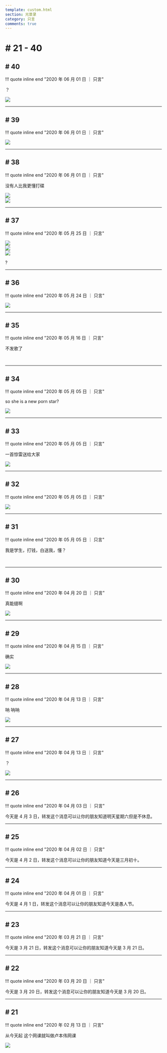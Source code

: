 ```yaml
---
template: custom.html
section: 光景录
category: 只言
comments: true
---
```


# # 21 - 40

## # 40

!!! quote inline end "2020 年 06 月 01 日 ｜ 只言"

？

<div class="single-image"><img src="../assets/images/9f6b4358-5877-4520-b4c1-79a596b64e78.jpg"></div>

---

## # 39

!!! quote inline end "2020 年 06 月 01 日 ｜ 只言"

<div class="single-image"><img src="../assets/images/6b88d195-378d-4152-86ca-ff1656bfc7c5.jpg"></div>

---

## # 38

!!! quote inline end "2020 年 06 月 01 日 ｜ 只言"

没有人比我更懂打碟

<div class="image-grid">
    <div class="image-item" loading="lazy"><img src="../assets/images/65c5c202-cba9-4a0f-a471-8c90fc0e7c19.jpg"></div>
    <div class="image-item" loading="lazy"><img src="../assets/images/5fb51192-ae23-4267-ab32-cde65f4f29da.jpg"></div>
</div>

---

## # 37

!!! quote inline end "2020 年 05 月 25 日 ｜ 只言"

<div class="image-grid">
    <div class="image-item" loading="lazy"><img src="../assets/images/4fe27d35-7449-4973-89f8-3022a50e533b.jpg"></div>
    <div class="image-item" loading="lazy"><img src="../assets/images/6b107a80-2544-4cbf-b161-ae180397a4a5.jpg"></div>
    <div class="image-item" loading="lazy"><img src="../assets/images/fcb43061-797b-4470-add6-b99ad5fcfedd.jpg"></div>
</div>

?

---

## # 36

!!! quote inline end "2020 年 05 月 24 日 ｜ 只言"

<div class="single-image"><img src="../assets/images/14799b0c-088b-47b3-83b9-8fb5c508b00a.jpg"></div>

---

## # 35

!!! quote inline end "2020 年 05 月 16 日 ｜ 只言"

不发歌了

<br/>

---

## # 34

!!! quote inline end "2020 年 05 月 05 日 ｜ 只言"

so she is a new porn star?

<div class="single-image"><img src="../assets/images/373a40ab-5fa8-432d-8034-2009858d8483.jpg"></div>

---

## # 33

!!! quote inline end "2020 年 05 月 05 日 ｜ 只言"

一首惊雷送给大家

<div class="single-image"><img src="../assets/images/0bbda9de-1cc4-4ad6-9fc1-11ef39995532.jpg"></div>

---

## # 32

!!! quote inline end "2020 年 05 月 05 日 ｜ 只言"

<div class="single-image"><img src="../assets/images/30d273f3-b9a5-4224-b354-5fde3f2de0a6.jpg"></div>

---

## # 31

!!! quote inline end "2020 年 05 月 05 日 ｜ 只言"

我是学生，打钱，白送我，懂？

<br/>

---

## # 30

!!! quote inline end "2020 年 04 月 20 日 ｜ 只言"

真能缝啊

<div class="single-image"><img src="../assets/images/7e6a57d0-fa4c-41f6-8604-08917cb9d2fc.jpg"></div>

---

## # 29

!!! quote inline end "2020 年 04 月 15 日 ｜ 只言"

确实

<div class="single-image"><img src="../assets/images/a938b8de-4b24-4ede-bca9-f74d12965d68.jpg"></div>

---

## # 28

!!! quote inline end "2020 年 04 月 13 日 ｜ 只言"

呐 呐呐

<div class="single-image"><img src="../assets/images/6850faa0-1fe8-4401-a7d0-4a0ea3f110e7.jpg"></div>

---

## # 27

!!! quote inline end "2020 年 04 月 13 日 ｜ 只言"

？

<div class="single-image"><img src="../assets/images/fb908a3c-35c5-44b4-9f7d-26ae278cf290.jpg"></div>

---

## # 26

!!! quote inline end "2020 年 04 月 03 日 ｜ 只言"

今天是 4 月 3 日，转发这个消息可以让你的朋友知道明天星期六但是不休息。

---

## # 25

!!! quote inline end "2020 年 04 月 02 日 ｜ 只言"

今天是 4 月 2 日，转发这个消息可以让你的朋友知道今天是三月初十。

---

## # 24

!!! quote inline end "2020 年 04 月 01 日 ｜ 只言"

今天是 4 月 1 日，转发这个消息可以让你的朋友知道今天是愚人节。

---

## # 23

!!! quote inline end "2020 年 03 月 21 日 ｜ 只言"

今天是 3 月 21 日，转发这个消息可以让你的朋友知道今天是 3 月 21 日。

---

## # 22

!!! quote inline end "2020 年 03 月 20 日 ｜ 只言"

今天是 3 月 20 日，转发这个消息可以让你的朋友知道今天是 3 月 20 日。

---

## # 21

!!! quote inline end "2020 年 02 月 13 日 ｜ 只言"

从今天起 这个网课就叫做卢本伟网课

<div class="single-image"><img src="../assets/images/8deff91f-9155-45c8-b076-f575ad48935e.jpg"></div>
